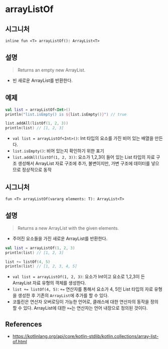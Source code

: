 # arrayListOf

## 시그니처

```
inline fun <T> arrayListOf(): ArrayList<T>
```

## 설명

> Returns an empty new ArrayList.
- 빈 새로운 ArrayList를 반환한다.

## 예제

```kt
val list = arrayListOf<Int>()
println("list.isEmpty() is ${list.isEmpty()}") // true

list.addAll(listOf(1, 2, 3))
println(list) // [1, 2, 3] 
```

- `val list = arrayListOf<Int>()`: Int 타입의 요소를 가진 비어 있는 배열을 만든다.
- `list.isEmpty()`: 비어 있는지 확인하기 위한 표기
- `list.addAll(listOf(1, 2, 3))`: 요소가 1,2,3이 들어 있는 List 타입의 자료 구조 생성해서 ArrayList 자료 구조에 추가, 불변이지만, 가변 구조에 데이터를 넣으므로 정상적으로 동작

## 시그니처

```
fun <T> arrayListOf(vararg elements: T): ArrayList<T>
```

## 설명

> Returns a new ArrayList with the given elements.
- 주어진 요소들을 가진 새로운 ArrayList를 반환한다.

```kt
val list = arrayListOf(1, 2, 3)
println(list) // [1, 2, 3]

list += listOf(4, 5)
println(list) // [1, 2, 3, 4, 5] 
```

- `val list = arrayListOf(1, 2, 3)`: 요소가 Int이고 요소로 1,2,3이 든 ArrayList 자료 유형의 객체를 생성한다.
- `list += listOf(4, 5)`: `+=` 연산자를 통해서 요소가 4, 5인 List 타입의 자료 유형을 생성한 후 기존의 `ArrayList`에 추가를 할 수 있다.
- 코틀린은 연산자 오버로딩이 가능한 언어로, 클래스에 대한 연산자의 동작을 정의 할 수 있다. ArrayList에 대한 `+=`는 연산자는 언어 내장으로 정의된 것이다.

## References

- https://kotlinlang.org/api/core/kotlin-stdlib/kotlin.collections/array-list-of.html
